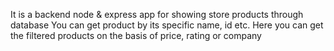 It is a backend node & express app for showing store products through database
You can get product by its specific name, id etc.
Here you can get the filtered products on the basis of price, rating or company
